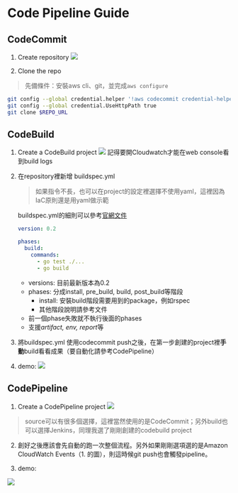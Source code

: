 # Code Pipeline Guide

## CodeCommit

1. Create repository
 ![](https://i.imgur.com/CPs9Voj.png)

2. Clone the repo

> 先備條件：安裝aws cli、git，並完成```aws configure```

```bash
git config --global credential.helper '!aws codecommit credential-helper $@'
git config --global credential.UseHttpPath true
git clone $REPO_URL
```

## CodeBuild

1. Create a CodeBuild project
![](https://i.imgur.com/j3yiX0y.png)
記得要開Cloudwatch才能在web console看到build logs

2. 在repository裡新增 buildspec.yml
    > 如果指令不長，也可以在project的設定裡選擇不使用yaml，這裡因為IaC原則還是用yaml做示範

    buildspec.yml的細則可以參考[官網文件](https://docs.aws.amazon.com/codebuild/latest/userguide/build-spec-ref.html)
    ```yaml
    version: 0.2

    phases:
      build:
        commands:
          - go test ./...
          - go build
    ```
    * versions: 目前最新版本為0.2
    * phases: 分成install, pre_build, build, post_build等階段
        * install: 安裝build階段需要用到的package，例如rspec
        * 其他階段說明請參考文件
    * 前一個phase失敗就不執行後面的phases
    * 支援*artifact, env, report*等

3. 將buildspec.yml 使用codecommit push之後，在第一步創建的project裡**手動**build看看成果（要自動化請參考CodePipeline）
4. demo:
![](https://i.imgur.com/Og2VrZD.png)

## CodePipeline

1. Create a CodePipeline project
![](https://i.imgur.com/zEsS4CC.png)

> source可以有很多個選擇，這裡當然使用的是CodeCommit；另外build也可以選擇Jenkins，同理我選了剛剛創建的codebuild project

2. 創好之後應該會先自動的跑一次整個流程。另外如果剛剛選項選的是Amazon CloudWatch Events（1. 的圖），則這時候git push也會觸發pipeline。

3. demo:

![](https://i.imgur.com/SY1ZKcn.png)
